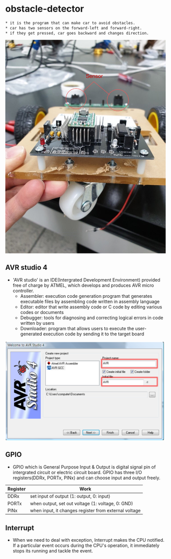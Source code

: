# obstacle-detector
    * it is the program that can make car to avoid obstacles.
    * car has two sensors on the forward-left and forward-right.
    * if they get pressed, car goes backward and changes direction.  
   ![obstacle detection car](/detection_car.jpg)

## AVR studio 4
  * 'AVR studio' is an IDE(Intergrated Development Environment) provided free of charge by ATMEL, which develops and produces AVR micro controller.
     * Assembler: execution code generation program that generates executable files by assembling code written in assembly language
     * Editor: editor that write assembly code or C code by editing various codes or documents
     * Debugger: tools for diagnosing and correcting logical errors in code written by users
     * Downloader: program that allows users to execute the user-generated execution code by sending it to the target board

  ![AVR studio 4 logo](/avr_studio4.png)
  
## GPIO
   * GPIO which is General Purpose Input & Output is digital signal pin of intergrated circuit or electric circuit board. GPIO has three I/O registers(DDRx, PORTx, PINx) and can choose input and output freely.  
   
   Register | Work  
   --------- | --------  
   DDRx | set input of output (1: output, 0: input)  
   PORTx | when output, set out voltage (1: voltage, 0: GND)  
   PINx | when input, it changes register from external voltage  

## Interrupt
   * When we need to deal with exception, Interrupt makes the CPU notified.  
   If a particular event occurs during the CPU's operation, it immediately stops its running and tackle the event.  
